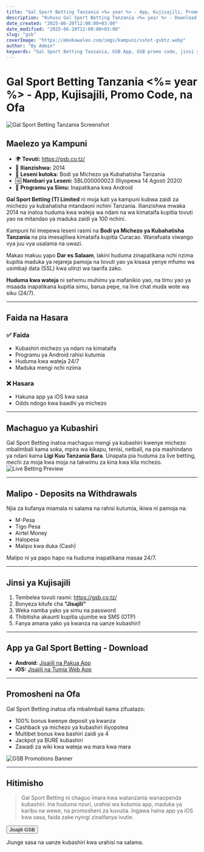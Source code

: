 ```yaml
---
title: "Gal Sport Betting Tanzania <%= year %> - App, Kujisajili, Promo Code, na Ofa"
description: "Kuhusu Gal Sport Betting Tanzania <%= year %> - Download App, msaada wa kujisajili, promo code, na ofa. Ijue kampuni hii kwa undani, faida na hasara za kuitumia."
date_created: "2025-06-20T12:00:00+03:00"
date_modified: "2025-06-20T12:00:00+03:00"
slug: "gsb"
coverImage: "https://mkekawaleo.com/imgs/kampuni/sshot-gsbtz.webp"
author: "By Admin"
keywords: "Gal Sport Betting Tanzania, GSB App, GSB promo code, jinsi ya kujisajili GSB, betting Tanzania"
---
```


# Gal Sport Betting Tanzania <%= year %> - App, Kujisajili, Promo Code, na Ofa
![Gal Sport Betting Tanzania Screenshot](/imgs/kampuni/sshot-gsbtz.webp)

## Maelezo ya Kampuni
- 🌍 **Tovuti:** <a href="/gsb/register" target="_blank" rel="nofollow sponsored">https://gsb.co.tz/</a>  
- 📅 **Ilianzishwa:** 2014  
- 🎰 **Leseni kutoka:** Bodi ya Michezo ya Kubahatisha Tanzania  
- 🆔 **Nambari ya Leseni:** SBL000000023 (Iliyopewa 14 Agosti 2020)  
- 📱 **Programu ya Simu:** Inapatikana kwa Android  

**Gal Sport Betting (T) Limited** ni moja kati ya kampuni kubwa zaidi za michezo ya kubahatisha mtandaoni nchini Tanzania. Ilianzishwa mwaka 2014 na inatoa huduma kwa wateja wa ndani na wa kimataifa kupitia tovuti yao na mitandao ya maduka zaidi ya 100 nchini.  

Kampuni hii imepewa leseni rasmi na **Bodi ya Michezo ya Kubahatisha Tanzania** na pia imesajiliwa kimataifa kupitia Curacao. Wanafuata viwango vya juu vya usalama na uwazi.  

Makao makuu yapo **Dar es Salaam**, lakini huduma zinapatikana nchi nzima kupitia maduka ya rejareja pamoja na tovuti yao ya kisasa yenye mfumo wa usimbaji data (SSL) kwa ulinzi wa taarifa zako.  

**Huduma kwa wateja** ni sehemu muhimu ya mafanikio yao, na timu yao ya msaada inapatikana kupitia simu, barua pepe, na live chat muda wote wa siku (24/7).  

---

## Faida na Hasara

### ✅ Faida
- Kubashiri michezo ya ndani na kimataifa  
- Programu ya Android rahisi kutumia  
- Huduma kwa wateja 24/7  
- Maduka mengi nchi nzima  

### ❌ Hasara
- Hakuna app ya iOS kwa sasa  
- Odds ndogo kwa baadhi ya michezo  

---

## Machaguo ya Kubashiri
Gal Sport Betting inatoa machaguo mengi ya kubashiri kwenye michezo mbalimbali kama soka, mpira wa kikapu, tenisi, netball, na pia mashindano ya ndani kama **Ligi Kuu Tanzania Bara**. Unapata pia huduma za live betting, mechi za moja kwa moja na takwimu za kina kwa kila mchezo.  
![Live Betting Preview](/imgs/kampuni/sshot-gsbtz-live.webp)

---

## Malipo - Deposits na Withdrawals
Njia za kufanya miamala ni salama na rahisi kutumia, ikiwa ni pamoja na:  
- M-Pesa  
- Tigo Pesa  
- Airtel Money  
- Halopesa  
- Malipo kwa duka (Cash)

Malipo ni ya papo hapo na huduma inapatikana masaa 24/7.  

---

## Jinsi ya Kujisajili
1. Tembelea tovuti rasmi: <a href="https://gsb.co.tz/" target="_blank">https://gsb.co.tz/</a>  
2. Bonyeza kitufe cha <strong>"Jisajili"</strong>  
3. Weka namba yako ya simu na password  
4. Thibitisha akaunti kupitia ujumbe wa SMS (OTP)  
5. Fanya amana yako ya kwanza na uanze kubashiri!  

---

## App ya Gal Sport Betting - Download
- <i class="fa-brands fa-android text-success"></i> **Android:** <a href="/gsb/register" target="_blank" rel="nofollow sponsored">Jisajili na Pakua App</a>  
- <i class="fa-brands fa-apple text-secondary"></i> **iOS:** <a href="/gsb/register" target="_blank" rel="nofollow sponsored">Jisajili na Tumia Web App</a>  

---

## Promosheni na Ofa
Gal Sport Betting inatoa ofa mbalimbali kama zifuatazo:  
- 100% bonus kwenye deposit ya kwanza  
- Cashback ya michezo ya kubashiri iliyopotea  
- Multibet bonus kwa bashiri zaidi ya 4  
- Jackpot ya BURE kubashiri  
- Zawadi za wiki kwa wateja wa mara kwa mara  

![GSB Promotions Banner](/imgs/50x-refund-720x405.webp)

---

## Hitimisho
> Gal Sport Betting ni chaguo imara kwa watanzania wanaopenda kubashiri. Ina huduma nzuri, urahisi wa kutumia app, maduka ya karibu na wewe, na promosheni za kuvutia. Ingawa haina app ya iOS kwa sasa, faida zake nyingi zinaifanya ivutie.

<div class="aff-cont">
    <div>
      <button type="button" onclick="window.open('/gsb/register', '_blank')">
        Jisajili GSB
        <i class="fffas fa-solid fa-up-right-from-square ms-2 text-light"></i>
      </button>
    </div>
    <p class="text-center">Jiunge sasa na uanze kubashiri kwa urahisi na salama.</p>
</div>

